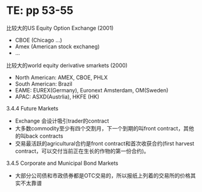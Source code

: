 # TE: pp 53-55

比较大的US Equity Option Exchange (2001)

- CBOE (Chicago ...)
- Amex (American stock exchaneg)
- ...

比较大的world equity derivative smarkets (2000)

- North American: AMEX, CBOE, PHLX
- South American: Brazil
- EAME: EUREX(Germany), Euronext Amsterdam, OM(Sweden)
- APAC: ASXD(Austrlia), HKFE (HK)

3.4.4 Future Markets

- Exchange 会设计吸引trader的contract
- 大多数commodity至少有四个交割月，下一个到期的叫front contract，其他的叫back contracts
- 交易最活跃的agricultural合约是front contract和首次收获合约(first harvest contract，可以交付当前正在生长的作物的第一份合约)。

3.4.5 Corporate and Municipal Bond Markets

- 大部分公司债和市政债券都是OTC交易的，所以报纸上列着的交易所的价格其实不太靠谱

    

